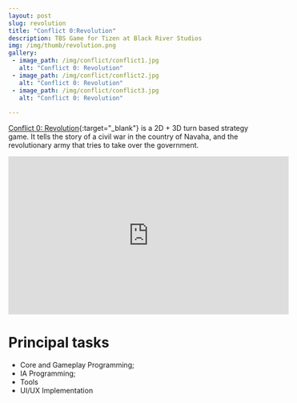 ```yaml
---
layout: post
slug: revolution
title: "Conflict 0:Revolution"
description: TBS Game for Tizen at Black River Studios
img: /img/thumb/revolution.png
gallery:
 - image_path: /img/conflict/conflict1.jpg
   alt: "Conflict 0: Revolution"
 - image_path: /img/conflict/conflict2.jpg
   alt: "Conflict 0: Revolution"
 - image_path: /img/conflict/conflict3.jpg
   alt: "Conflict 0: Revolution"
  
---
```


[Conflict 0: Revolution](https://play.google.com/store/apps/details?id=net.blackriverstudios.revolution){:target="_blank"} is a 2D + 3D turn based strategy game. It tells the story of a civil war in the country of Navaha, and the revolutionary army that tries to take over the government.

<p style="text-align:center"><iframe width="560" height="315" src="https://www.youtube.com/embed/HHGelXFHeIA" frameborder="0" allow="autoplay; encrypted-media" allowfullscreen></iframe></p>

# Principal tasks
- Core and Gameplay Programming;
- IA Programming;
- Tools
- UI/UX Implementation
